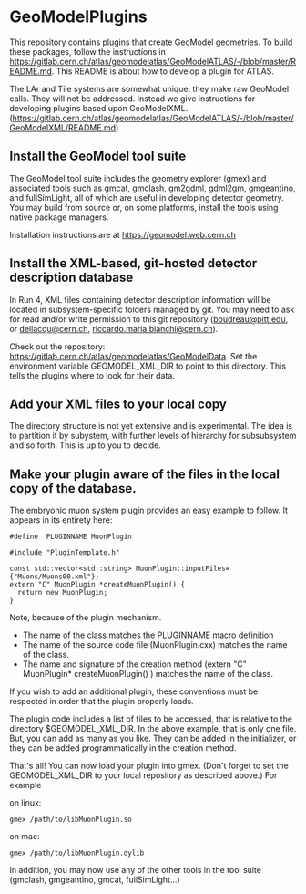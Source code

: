# GeoModelPlugins

This repository contains plugins that create GeoModel geometries.  To build these packages, follow the instructions in https://gitlab.cern.ch/atlas/geomodelatlas/GeoModelATLAS/-/blob/master/README.md. This README is about how to develop a plugin for ATLAS. 

The LAr and Tile systems are somewhat unique:  they make raw GeoModel calls.  They will not be addressed.  Instead we give instructions for developing plugins based upon GeoModelXML.  (https://gitlab.cern.ch/atlas/geomodelatlas/GeoModelATLAS/-/blob/master/GeoModelXML/README.md)


## Install the GeoModel tool suite

The GeoModel tool suite includes the geometry explorer (gmex) and associated tools such as gmcat, gmclash, gm2gdml, gdml2gm, gmgeantino, and fullSimLight, all of which are useful in developing detector geometry.  You may build from source or, on some platforms, install the tools using native package managers. 

Installation instructions are at https://geomodel.web.cern.ch


## Install the XML-based, git-hosted detector description database

In Run 4, XML files containing detector description information will be located in subsystem-specific folders managed by git.  You may need to ask for  read and/or write permission to this git repository (boudreau@pitt.edu, or dellacqu@cern.ch, riccardo.maria.bianchi@cern.ch). 

Check out the repository:  https://gitlab.cern.ch/atlas/geomodelatlas/GeoModelData. 
Set the environment variable GEOMODEL_XML_DIR to point to this directory. This tells the plugins where to look for their data. 

## Add your XML files to your local copy

The directory structure is not yet extensive and is experimental.  The idea is to partition it by subystem, with further levels of hierarchy for subsubsystem and so forth. This is up to you to decide.  

## Make your plugin aware of the files in the local copy of the database.

The embryonic muon system plugin provides an easy example to follow.  It appears in its entirety here: 


    #define  PLUGINNAME MuonPlugin

    #include "PluginTemplate.h"

    const std::vector<std::string> MuonPlugin::inputFiles={"Muons/Muons00.xml"};
    extern "C" MuonPlugin *createMuonPlugin() {
      return new MuonPlugin;
    }

Note, because of the plugin mechanism.

* The name of the class matches the PLUGINNAME macro definition
* The name of the source code file (MuonPlugin.cxx) matches the name of the class. 
* The name and signature of the creation method (extern "C" MuonPlugin* createMuonPlugin() ) matches the name of the class. 

If you wish to add an additional plugin, these conventions must be respected in order that the plugin properly loads. 

The plugin code includes a list of files to be accessed, that is relative to the directory $GEOMODEL_XML_DIR.  In the above example, that is only one file.  But, you can add as many as you like.  They can be added in the initializer, or they can be added programmatically in the creation method.  

That's all! You can now load your plugin into gmex. (Don't forget to set the GEOMODEL_XML_DIR to your local repository as described above.) For example

on linux:

```
gmex /path/to/libMuonPlugin.so
```

on mac: 

```
gmex /path/to/libMuonPlugin.dylib
```

In addition, you may now use any of the other tools in the tool suite (gmclash, gmgeantino, gmcat, fullSimLight...)
